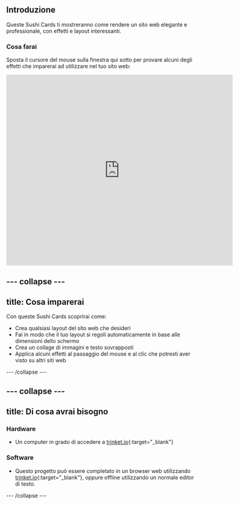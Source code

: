 ## Introduzione

Queste Sushi Cards ti mostreranno come rendere un sito web elegante e professionale, con effetti e layout interessanti.

### Cosa farai

Sposta il cursore del mouse sulla finestra qui sotto per provare alcuni degli effetti che imparerai ad utilizzare nel tuo sito web:

<div class="trinket">
  <iframe src="https://trinket.io/embed/html/13652af9d1?outputOnly=true&start=result" width="600" height="505" frameborder="0" marginwidth="0" marginheight="0" allowfullscreen>
  </iframe>
  <!-- <img src="images/magazine-final.png"> -->
</div>

--- collapse ---
---
title: Cosa imparerai
---

Con queste Sushi Cards scoprirai come:

+ Crea qualsiasi layout del sito web che desideri
+ Fai in modo che il tuo layout si regoli automaticamente in base alle dimensioni dello schermo
+ Crea un collage di immagini e testo sovrapposti
+ Applica alcuni effetti al passaggio del mouse e al clic che potresti aver visto su altri siti web

--- /collapse ---

--- collapse ---
---
title: Di cosa avrai bisogno
---

### Hardware

+ Un computer in grado di accedere a [trinket.io](https://trinket.io){:target="_blank"}

### Software

+ Questo progetto può essere completato in un browser web utilizzando [trinket.io](https://trinket.io){:target="_blank"}, oppure offline utilizzando un normale editor di testo.

--- /collapse ---